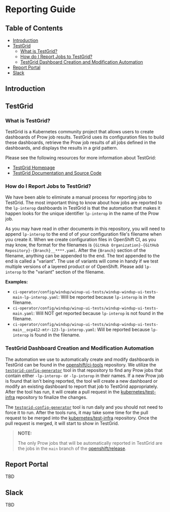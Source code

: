 # Reporting Guide<!-- omit from toc -->

## Table of Contents<!-- omit from toc -->

- [Introduction](#introduction)
- [TestGrid](#testgrid)
  - [What is TestGrid?](#what-is-testgrid)
  - [How do I Report Jobs to TestGrid?](#how-do-i-report-jobs-to-testgrid)
  - [TestGrid Dashboard Creation and Modification Automation](#testgrid-dashboard-creation-and-modification-automation)
- [Report Portal](#report-portal)
- [Slack](#slack)


## Introduction

<!-- WRITE AN INTRODUCTION WHEN WE HAVE DECIDED ON REPORT PORTAL AND SLACK -->

## TestGrid

### What is TestGrid?

TestGrid is a Kubernetes community project that allows users to create dashboards of Prow job results. TestGrid uses its configuration files to build these dashboards, retrieve the Prow job results of all jobs defined in the dashboards, and displays the results in a grid pattern.

Please see the following resources for more information about TestGrid:

- [TestGrid Homepage](https://testgrid.k8s.io/)
- [TestGrid Documentation and Source Code](https://github.com/kubernetes/test-infra/tree/master/testgrid)

### How do I Report Jobs to TestGrid?

We have been able to eliminate a manual process for reporting jobs to TestGrid. The most important thing to know about how jobs are reported to the `lp-interop` dashboards in TestGrid is that the automation that makes it happen looks for the unique identifier `lp-interop` in the name of the Prow job.

As you may have read in other documents in this repository, you will need to append `lp-interop` to the end of of your configuration file's filename when you create it. When we create configuration files in OpenShift CI, as you may know, the format for the filenames is `{GitHub Organization}-{GitHub Repository}-{Branch}__****.yaml`. After the `{Branch}` section of the filename, anything can be appended to the end. The text appended to the end is called a "variant". The use of variants will come in handy if we test multiple versions of a layered product or of OpenShift. Please add `lp-interop` to the "variant" section of the filename.

**Examples:**

- `ci-operator/config/windup/winup-ui-tests/windup-windup-ui-tests-main-lp-interop.yaml`: Will be reported because `lp-interop` is in the filename.
- `ci-operator/config/windup/winup-ui-tests/windup-windup-ui-tests-main.yaml`: Will NOT get reported because `lp-interop` is not found in the filename.
- `ci-operator/config/windup/winup-ui-tests/windup-windup-ui-tests-main__ocp412-mtr-123-lp-interop.yaml`: Will be reported because `lp-interop` is found in the filename.

### TestGrid Dashboard Creation and Modification Automation

The automation we use to automatically create and modify dashboards in TestGrid can be found in the [openshift/ci-tools](https://github.com/openshift/ci-tools) repository. We utilize the [`testgrid-config-generator`](https://github.com/openshift/ci-tools/tree/master/cmd/testgrid-config-generator) tool in that repository to find any Prow jobs that contain either `-lp-interop-` or `-lp-interop` in their names. If a new Prow job is found that isn't being reported, the tool will create a new dashboard or modify an existing dashboard to report that job to TestGrid appropriately. After the tool has run, it will create a pull request in the [kubernetes/test-infra](https://github.com/kubernetes/test-infra) repository to finalize the changes.

The [`testgrid-config-generator`](https://github.com/openshift/ci-tools/tree/master/cmd/testgrid-config-generator) tool is run daily and you should not need to force it to run. After the tools runs, it may take some time for the pull request to be merged into the [kubernetes/test-infra](https://github.com/kubernetes/test-infra) repository. Once the pull request is merged, it will start to show in TestGrid.

> **NOTE:**
>
> The only Prow jobs that will be automatically reported in TestGrid are the jobs in the `main` branch of the [openshift/release](https://github.com/openshift/release).

## Report Portal

TBD

## Slack

TBD
